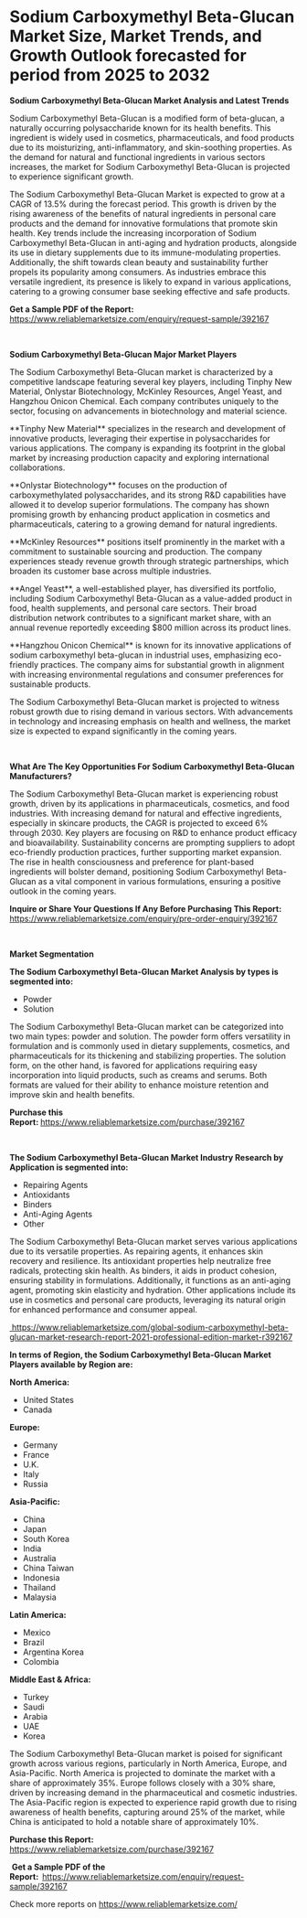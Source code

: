 <p><h1>Sodium Carboxymethyl Beta-Glucan Market Size, Market Trends, and Growth Outlook forecasted for period from 2025 to 2032</h1></p><p><strong>Sodium Carboxymethyl Beta-Glucan Market Analysis and Latest Trends</strong></p>
<p><p>Sodium Carboxymethyl Beta-Glucan is a modified form of beta-glucan, a naturally occurring polysaccharide known for its health benefits. This ingredient is widely used in cosmetics, pharmaceuticals, and food products due to its moisturizing, anti-inflammatory, and skin-soothing properties. As the demand for natural and functional ingredients in various sectors increases, the market for Sodium Carboxymethyl Beta-Glucan is projected to experience significant growth.</p><p>The Sodium Carboxymethyl Beta-Glucan Market is expected to grow at a CAGR of 13.5% during the forecast period. This growth is driven by the rising awareness of the benefits of natural ingredients in personal care products and the demand for innovative formulations that promote skin health. Key trends include the increasing incorporation of Sodium Carboxymethyl Beta-Glucan in anti-aging and hydration products, alongside its use in dietary supplements due to its immune-modulating properties. Additionally, the shift towards clean beauty and sustainability further propels its popularity among consumers. As industries embrace this versatile ingredient, its presence is likely to expand in various applications, catering to a growing consumer base seeking effective and safe products.</p></p>
<p><strong>Get a Sample PDF of the Report:&nbsp;</strong> <a href="https://www.reliablemarketsize.com/enquiry/request-sample/392167?utm_campaign=3226&utm_medium=2&utm_source=Github&utm_content=ia&utm_term=29032025&utm_id=sodium-carboxymethyl-beta-glucan">https://www.reliablemarketsize.com/enquiry/request-sample/392167</a></p>
<p>&nbsp;</p>
<p><strong>Sodium Carboxymethyl Beta-Glucan Major Market Players</strong></p>
<p><p>The Sodium Carboxymethyl Beta-Glucan market is characterized by a competitive landscape featuring several key players, including Tinphy New Material, Onlystar Biotechnology, McKinley Resources, Angel Yeast, and Hangzhou Onicon Chemical. Each company contributes uniquely to the sector, focusing on advancements in biotechnology and material science.</p><p>**Tinphy New Material** specializes in the research and development of innovative products, leveraging their expertise in polysaccharides for various applications. The company is expanding its footprint in the global market by increasing production capacity and exploring international collaborations.</p><p>**Onlystar Biotechnology** focuses on the production of carboxymethylated polysaccharides, and its strong R&D capabilities have allowed it to develop superior formulations. The company has shown promising growth by enhancing product application in cosmetics and pharmaceuticals, catering to a growing demand for natural ingredients.</p><p>**McKinley Resources** positions itself prominently in the market with a commitment to sustainable sourcing and production. The company experiences steady revenue growth through strategic partnerships, which broaden its customer base across multiple industries.</p><p>**Angel Yeast**, a well-established player, has diversified its portfolio, including Sodium Carboxymethyl Beta-Glucan as a value-added product in food, health supplements, and personal care sectors. Their broad distribution network contributes to a significant market share, with an annual revenue reportedly exceeding $800 million across its product lines.</p><p>**Hangzhou Onicon Chemical** is known for its innovative applications of sodium carboxymethyl beta-glucan in industrial uses, emphasizing eco-friendly practices. The company aims for substantial growth in alignment with increasing environmental regulations and consumer preferences for sustainable products.</p><p>The Sodium Carboxymethyl Beta-Glucan market is projected to witness robust growth due to rising demand in various sectors. With advancements in technology and increasing emphasis on health and wellness, the market size is expected to expand significantly in the coming years.</p></p>
<p>&nbsp;</p>
<p><strong>What Are The Key Opportunities For Sodium Carboxymethyl Beta-Glucan Manufacturers?</strong></p>
<p><p>The Sodium Carboxymethyl Beta-Glucan market is experiencing robust growth, driven by its applications in pharmaceuticals, cosmetics, and food industries. With increasing demand for natural and effective ingredients, especially in skincare products, the CAGR is projected to exceed 6% through 2030. Key players are focusing on R&D to enhance product efficacy and bioavailability. Sustainability concerns are prompting suppliers to adopt eco-friendly production practices, further supporting market expansion. The rise in health consciousness and preference for plant-based ingredients will bolster demand, positioning Sodium Carboxymethyl Beta-Glucan as a vital component in various formulations, ensuring a positive outlook in the coming years.</p></p>
<p><strong>Inquire or Share Your Questions If Any Before Purchasing This Report:</strong> <a href="https://www.reliablemarketsize.com/enquiry/pre-order-enquiry/392167?utm_campaign=3226&utm_medium=2&utm_source=Github&utm_content=ia&utm_term=29032025&utm_id=sodium-carboxymethyl-beta-glucan">https://www.reliablemarketsize.com/enquiry/pre-order-enquiry/392167</a></p>
<p>&nbsp;</p>
<p><strong>Market Segmentation</strong></p>
<p><strong>The Sodium Carboxymethyl Beta-Glucan Market Analysis by types is segmented into:</strong></p>
<p><ul><li>Powder</li><li>Solution</li></ul></p>
<p><p>The Sodium Carboxymethyl Beta-Glucan market can be categorized into two main types: powder and solution. The powder form offers versatility in formulation and is commonly used in dietary supplements, cosmetics, and pharmaceuticals for its thickening and stabilizing properties. The solution form, on the other hand, is favored for applications requiring easy incorporation into liquid products, such as creams and serums. Both formats are valued for their ability to enhance moisture retention and improve skin and health benefits.</p></p>
<p><strong>Purchase this Report:&nbsp;</strong><a href="https://www.reliablemarketsize.com/purchase/392167?utm_campaign=3226&utm_medium=2&utm_source=Github&utm_content=ia&utm_term=29032025&utm_id=sodium-carboxymethyl-beta-glucan">https://www.reliablemarketsize.com/purchase/392167</a></p>
<p>&nbsp;</p>
<p><strong>The Sodium Carboxymethyl Beta-Glucan Market Industry Research by Application is segmented into:</strong></p>
<p><ul><li>Repairing Agents</li><li>Antioxidants</li><li>Binders</li><li>Anti-Aging Agents</li><li>Other</li></ul></p>
<p><p>The Sodium Carboxymethyl Beta-Glucan market serves various applications due to its versatile properties. As repairing agents, it enhances skin recovery and resilience. Its antioxidant properties help neutralize free radicals, protecting skin health. As binders, it aids in product cohesion, ensuring stability in formulations. Additionally, it functions as an anti-aging agent, promoting skin elasticity and hydration. Other applications include its use in cosmetics and personal care products, leveraging its natural origin for enhanced performance and consumer appeal.</p></p>
<p><a href="https://www.reliablemarketsize.com/global-sodium-carboxymethyl-beta-glucan-market-research-report-2021-professional-edition-market-r392167?utm_campaign=3226&utm_medium=2&utm_source=Github&utm_content=ia&utm_term=29032025&utm_id=sodium-carboxymethyl-beta-glucan">&nbsp;https://www.reliablemarketsize.com/global-sodium-carboxymethyl-beta-glucan-market-research-report-2021-professional-edition-market-r392167</a></p>
<p><strong>In terms of Region, the Sodium Carboxymethyl Beta-Glucan Market Players available by Region are:</strong></p>
<p>
    <p> <strong> North America: </strong>
        <ul>
            <li>United States</li>
            <li>Canada</li>
        </ul>
        </p> 
    <p> <strong> Europe: </strong>
        <ul>
            <li>Germany</li>
            <li>France</li>
            <li>U.K.</li>
            <li>Italy</li>
            <li>Russia</li>
        </ul>
        </p> 
    <p> <strong> Asia-Pacific: </strong>
        <ul>
            <li>China</li>
            <li>Japan</li>
            <li>South Korea</li>
            <li>India</li>
            <li>Australia</li>
            <li>China Taiwan</li>
            <li>Indonesia</li>
            <li>Thailand</li>
            <li>Malaysia</li>
        </ul>
        </p> 
    <p> <strong> Latin America: </strong>
        <ul>
            <li>Mexico</li>
            <li>Brazil</li>
            <li>Argentina Korea</li>
            <li>Colombia</li>
        </ul>
        </p> 
    <p> <strong> Middle East & Africa: </strong>
        <ul>
            <li>Turkey</li>
            <li>Saudi</li>
            <li>Arabia</li>
            <li>UAE</li>
            <li>Korea</li>
        </ul>
    </p>
    </p>
<p><p>The Sodium Carboxymethyl Beta-Glucan market is poised for significant growth across various regions, particularly in North America, Europe, and Asia-Pacific. North America is projected to dominate the market with a share of approximately 35%. Europe follows closely with a 30% share, driven by increasing demand in the pharmaceutical and cosmetic industries. The Asia-Pacific region is expected to experience rapid growth due to rising awareness of health benefits, capturing around 25% of the market, while China is anticipated to hold a notable share of approximately 10%.</p></p>
<p><strong>Purchase this Report: </strong><a href="https://www.reliablemarketsize.com/purchase/392167?utm_campaign=3226&utm_medium=2&utm_source=Github&utm_content=ia&utm_term=29032025&utm_id=sodium-carboxymethyl-beta-glucan">https://www.reliablemarketsize.com/purchase/392167</a></p>
<p>&nbsp;<strong>Get a Sample PDF of the Report:&nbsp;&nbsp;</strong><a href="https://www.reliablemarketsize.com/enquiry/request-sample/392167?utm_campaign=3226&utm_medium=2&utm_source=Github&utm_content=ia&utm_term=29032025&utm_id=sodium-carboxymethyl-beta-glucan">https://www.reliablemarketsize.com/enquiry/request-sample/392167</a></p>
<p><strong></strong></p>
<p>Check more reports on <a href="https://www.reliablemarketsize.com/?utm_campaign=3226&utm_medium=2&utm_source=Github&utm_content=ia&utm_term=29032025&utm_id=sodium-carboxymethyl-beta-glucan">https://www.reliablemarketsize.com/</a></p>